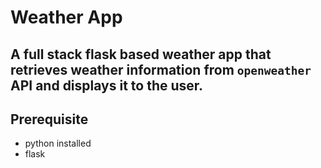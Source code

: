 # Weather App
## A full stack flask based weather app that retrieves weather information from `openweather` API and displays it to the user.
## Prerequisite
- python installed
- flask